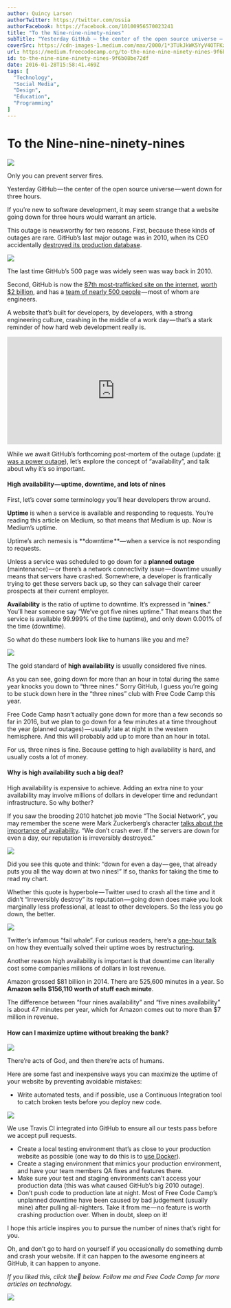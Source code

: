 ```yaml
---
author: Quincy Larson
authorTwitter: https://twitter.com/ossia
authorFacebook: https://facebook.com/10100956570023241
title: "To the Nine-nine-ninety-nines"
subTitle: "Yesterday GitHub — the center of the open source universe — went down for three hours...."
coverSrc: https://cdn-images-1.medium.com/max/2000/1*3TUkJkWK5YyV4OTFKzomKA.jpeg
url: https://medium.freecodecamp.org/to-the-nine-nine-ninety-nines-9f6b08be72df
id: to-the-nine-nine-ninety-nines-9f6b08be72df
date: 2016-01-28T15:58:41.469Z
tags: [
  "Technology",
  "Social Media",
  "Design",
  "Education",
  "Programming"
]
---
```

# To the Nine-nine-ninety-nines







![](https://cdn-images-1.medium.com/max/2000/1*3TUkJkWK5YyV4OTFKzomKA.jpeg)

Only you can prevent server fires.







Yesterday GitHub — the center of the open source universe — went down for three hours.

If you’re new to software development, it may seem strange that a website going down for three hours would warrant an article.

This outage is newsworthy for two reasons. First, because these kinds of outages are rare. GitHub’s last major outage was in 2010, when its CEO accidentally [destroyed its production database](https://github.com/blog/744-today-s-outage).



![](https://cdn-images-1.medium.com/max/1600/1*pr5ewaaz05HleGNvDntxQQ.png)

The last time GitHub’s 500 page was widely seen was way back in 2010.



Second, GitHub is now the [87th most-trafficked site on the internet](http://www.alexa.com/siteinfo/github.com), [worth $2 billion](http://www.wsj.com/articles/github-raises-250-million-at-2-billion-valuation-1438206722), and has a [team of nearly 500 people](https://github.com/about/team) — most of whom are engineers.

A website that’s built for developers, by developers, with a strong engineering culture, crashing in the middle of a work day — that’s a stark reminder of how hard web development really is.





<iframe width="500" height="250" src="https://medium.freecodecamp.org/media/d10abc459763d4dadf19e14f2c336e15?postId=9f6b08be72df" data-media-id="d10abc459763d4dadf19e14f2c336e15" allowfullscreen="" frameborder="0"></iframe>





While we await GitHub’s forthcoming post-mortem of the outage (update: [it was a power outage](https://github.com/blog/2101-update-on-1-28-service-outage)), let’s explore the concept of “availability”, and talk about why it’s so important.

#### High availability — uptime, downtime, and lots of nines

First, let’s cover some terminology you’ll hear developers throw around.

**Uptime** is when a service is available and responding to requests. You’re reading this article on Medium, so that means that Medium is up. Now is Medium’s uptime.

Uptime’s arch nemesis is **downtime **— when a service is not responding to requests.

Unless a service was scheduled to go down for a **planned outage** (maintenance) — or there’s a network connectivity issue — downtime usually means that servers have crashed. Somewhere, a developer is frantically trying to get these servers back up, so they can salvage their career prospects at their current employer.

**Availability** is the ratio of uptime to downtime. It’s expressed in “**nines**.” You’ll hear someone say “We’ve got five nines uptime.” That means that the service is available 99.999% of the time (uptime), and only down 0.001% of the time (downtime).

So what do these numbers look like to humans like you and me?







![](https://cdn-images-1.medium.com/max/2000/1*0WSusWv4X_ASlkgLkIFP1w.jpeg)







The gold standard of **high availability** is usually considered five nines.

As you can see, going down for more than an hour in total during the same year knocks you down to “three nines.” Sorry GitHub, I guess you’re going to be stuck down here in the “three nines” club with Free Code Camp this year.

Free Code Camp hasn’t actually gone down for more than a few seconds so far in 2016, but we plan to go down for a few minutes at a time throughout the year (planned outages) — usually late at night in the western hemisphere. And this will probably add up to more than an hour in total.

For us, three nines is fine. Because getting to high availability is hard, and usually costs a lot of money.

#### Why is high availability such a big deal?

High availability is expensive to achieve. Adding an extra nine to your availability may involve millions of dollars in developer time and redundant infrastructure. So why bother?

If you saw the brooding 2010 hatchet job movie “The Social Network”, you may remember the scene were Mark Zuckerberg’s character [talks about the importance of availability](https://www.youtube.com/watch?v=36zhwwm3Lg0). “We don’t crash ever. If the servers are down for even a day, our reputation is irreversibly destroyed.”



![](https://cdn-images-1.medium.com/max/1600/1*4qmA-RUMbZ20L4AAG3FxvA.gif)



Did you see this quote and think: “down for even a day — gee, that already puts you all the way down at two nines!” If so, thanks for taking the time to read my chart.

Whether this quote is hyperbole — Twitter used to crash all the time and it didn’t “irreversibly destroy” its reputation — going down does make you look marginally less professional, at least to other developers. So the less you go down, the better.







![](https://cdn-images-1.medium.com/max/2000/1*fjIjeUvlPu1g-QQD79E0gA.png)

Twitter’s infamous “fail whale”. For curious readers, here’s a [one-hour talk](https://vimeo.com/53693402) on how they eventually solved their uptime woes by restructuring.







Another reason high availability is important is that downtime can literally cost some companies millions of dollars in lost revenue.

Amazon grossed $81 billion in 2014\. There are 525,600 minutes in a year. So **Amazon sells $156,110 worth of stuff each minute**.

The difference between “four nines availability” and “five nines availability” is about 47 minutes per year, which for Amazon comes out to more than $7 million in revenue.

#### How can I maximize uptime without breaking the bank?



![](https://cdn-images-1.medium.com/max/1600/1*7MNVHQPs3Vwm0lzzH6kdEQ.jpeg)

There’re acts of God, and then there’re acts of humans.



Here are some fast and inexpensive ways you can maximize the uptime of your website by preventing avoidable mistakes:

*   Write automated tests, and if possible, use a Continuous Integration tool to catch broken tests before you deploy new code.



![](https://cdn-images-1.medium.com/max/1600/1*tiANe5kbadVnyo0RM3pBfA.jpeg)

We use Travis CI integrated into GitHub to ensure all our tests pass before we accept pull requests.



*   Create a local testing environment that’s as close to your production website as possible (one way to do this is to [use Docker](https://www.joyent.com/blog/spin-up-a-docker-dev-test-environment-in-60-minutes-or-less)).
*   Create a staging environment that mimics your production environment, and have your team members QA fixes and features there.
*   Make sure your test and staging environments can’t access your production data (this was what caused GitHub’s big 2010 outage).
*   Don’t push code to production late at night. Most of Free Code Camp’s unplanned downtime have been caused by bad judgement (usually mine) after pulling all-nighters. Take it from me — no feature is worth crashing production over. When in doubt, sleep on it!

I hope this article inspires you to pursue the number of nines that’s right for you.

Oh, and don’t go to hard on yourself if you occasionally do something dumb and crash your website. If it can happen to the awesome engineers at GitHub, it can happen to anyone.

_If you liked this, click the💚 below. Follow me and Free Code Camp for more articles on technology._



![](https://cdn-images-1.medium.com/max/1600/1*31StU5CNIHk8VDkSHWO6nA.gif)










